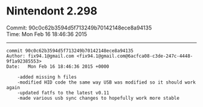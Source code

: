 # Nintendont 2.298
Commit: 90c0c62b3594d5f713249b70142148ece8a94135  
Time: Mon Feb 16 18:46:36 2015   

-----

```
commit 90c0c62b3594d5f713249b70142148ece8a94135
Author: fix94.1@gmail.com <fix94.1@gmail.com@6acfca08-c3de-247c-4448-9f1a92385553>
Date:   Mon Feb 16 18:46:36 2015 +0000

    -added missing h files
    -modified HID code the same way USB was modified so it should work again
    -updated fatfs to the latest v0.11
    -made various usb sync changes to hopefully work more stable
```
